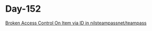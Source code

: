 # Day-152

[Broken Access Control On Item via ID in nilsteampassnet/teampass](https://huntr.dev/bounties/35c899a9-40a0-4e17-bfb5-2a1430bc83c4/)

